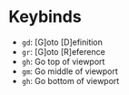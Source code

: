 # Keybinds
* `gd`: [G]oto [D]efinition
* `gr`: [G]oto [R]eference
* `gh`: Go top of viewport
* `gm`: Go middle of viewport
* `gh`: Go bottom of viewport
